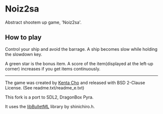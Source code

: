 # Noiz2sa

Abstract shootem up game, 'Noiz2sa'.

## How to play

Control your ship and avoid the barrage. A ship becomes slow while holding the slowdown key.

A green star is the bonus item. A score of the item(displayed at the left-up corner) increases if you get items continuously.

<hr/>

The game was created by [Kenta Cho](https://www.asahi-net.or.jp/~cs8k-cyu/windows/noiz2sa_e.html "Kenta Cho - Noiz2sa") and released with BSD 2-Clause License. (See readme.txt/readme_e.txt)

This fork is a port to SDL2, DragonBox Pyra.

It uses the [libBulletML](https://shinh.skr.jp/libbulletml/index_en.html "libBulletML") library by shinichiro.h.
